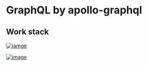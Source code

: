 # GraphQL by apollo-graphql

## Work stack 
[![iamge](https://i0.wp.com/www.artit-k.com/wp-content/uploads/2017/07/Cover-Express.js.png?resize=650%2C300)](https://expressjs.com/)

[![image](https://i.morioh.com/200806/8bbc65f7.webp)](https://www.apollographql.com/docs/)
